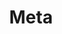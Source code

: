 ---
title: Meta
menu:
  main:
    parent: departamentos
type: departamentos
layout: single
image: /images/regiones/departamentos/meta.jpg
bgImage: /images/regiones/departamentos/banner-narino.png
especies_registradas: 10317
especies_continentales: 9990
especies_marinas: 284
observaciones_continentales: 626363
observaciones_marinos: 14242
---